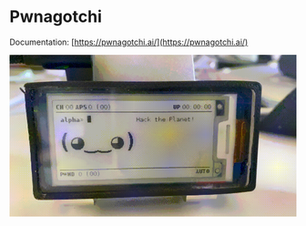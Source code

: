 # Pwnagotchi

Documentation: [https://pwnagotchi.ai/](https://pwnagotchi.ai/)

![Pwnagotchi](../assets/image_pwnagotchi.png)
